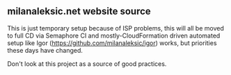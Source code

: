 ## milanaleksic.net website source

This is just temporary setup because of ISP problems, this will all be moved to full CD via 
Semaphore CI and mostly-CloudFormation driven automated setup like Igor (https://github.com/milanaleksic/igor) 
works, but priorities these days have changed. 

Don't look at this project as a source of good practices.
